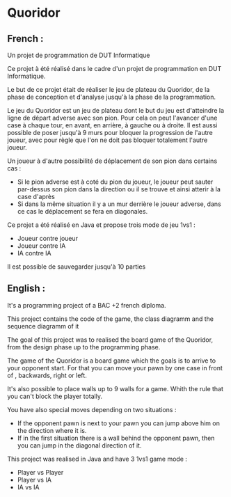 # Quoridor

## French :
Un projet de programmation de DUT Informatique 

Ce projet à été réalisé dans le cadre d'un projet de programmation en DUT Informatique.

Le but de ce projet était de réaliser le jeu de plateau du Quoridor, de la phase de conception et d'analyse jusqu'à la phase de la programmation.

Le jeu du Quoridor est un jeu de plateau dont le but du jeu est d'atteindre la ligne de départ adverse avec son pion. Pour cela on peut l'avancer d'une case à chaque tour, en avant, en arrière, à gauche ou à droite. Il est aussi possible de poser jusqu'à 9 murs pour bloquer la progression de l'autre joueur, avec pour règle que l'on ne doit pas bloquer totalement l'autre joueur.

Un joueur à d'autre possibilité de déplacement de son pion dans certains cas : 
- Si le pion adverse est à coté du pion du joueur, le joueur peut sauter par-dessus son pion dans la direction ou il se trouve et ainsi atterir à la case d'après
- Si dans la même situation il y a un mur derrière le joueur adverse, dans ce cas le déplacement se fera en diagonales. 

Ce projet a été réalisé en Java et propose trois mode de jeu 1vs1 : 
- Joueur contre joueur
- Joueur contre IA
- IA contre IA

Il est possible de sauvegarder jusqu'à 10 parties


## English :

It's a programming project of a BAC +2 french diploma.

This project contains the code of the game, the class diagramm and the sequence diagramm of it

The goal of this project was to realised the board game of the Quoridor, from the design phase up to the programming phase.

The game of the Quoridor  is a board game which the goals is to arrive to your opponent start.
For that you can move your pawn by one case in front of , backwards, right or left.

It's also possible to place walls up to 9 walls for a game.
Whith the rule that you can't block the player totally.

You have also special moves depending on two situations : 
- If the opponent pawn is next to your pawn you can jump above him on the direction where it is.
- If in the first situation there is a wall behind the opponent pawn, then you can jump in the diagonal direction of it.

This project was realised in Java and have 3 1vs1 game mode :
- Player vs Player
- Player vs IA
- IA vs IA

